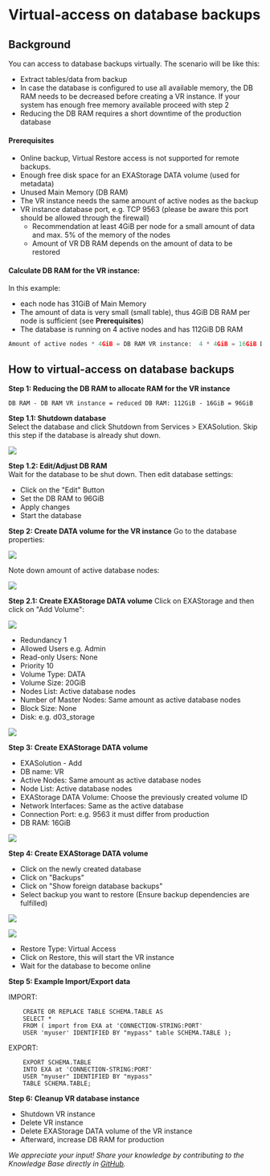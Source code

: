 # Virtual-access on database backups 
## Background

You can access to database backups virtually. The scenario will be like this: 

* Extract tables/data from backup
* In case the database is configured to use all available memory, the DB RAM needs to be decreased before creating a VR instance. If your system has enough free memory available proceed with step 2
* Reducing the DB RAM requires a short downtime of the production database

#### Prerequisites

* Online backup, Virtual Restore access is not supported for remote backups.
* Enough free disk space for an EXAStorage DATA volume (used for metadata)
* Unused Main Memory (DB RAM)
* The VR instance needs the same amount of active nodes as the backup
* VR instance database port, e.g. TCP 9563 (please be aware this port should be allowed through the firewall)
	+ Recommendation at least 4GiB per node for a small amount of data and max. 5% of the memory of the nodes
	+ Amount of VR DB RAM depends on the amount of data to be restored

#### Calculate DB RAM for the VR instance:

In this example:

* each node has 31GiB of Main Memory
* The amount of data is very small (small table), thus 4GiB DB RAM per node is sufficient (see **Prerequisites**)
* The database is running on 4 active nodes and has 112GiB DB RAM


```python
Amount of active nodes * 4GiB = DB RAM VR instance:  4 * 4GiB = 16GiB DB RAM VR instance
```
## How to virtual-access on database backups

**Step 1: Reducing the DB RAM to allocate RAM for the VR instance**
```markup
DB RAM - DB RAM VR instance = reduced DB RAM: 112GiB - 16GiB = 96GiB
```
**Step 1.1: Shutdown database**  
Select the database and click Shutdown from Services > EXASolution. Skip this step if the database is already shut down.

![](images/ShutdownDB.png)

**Step 1.2: Edit/Adjust DB RAM**  
Wait for the database to be shut down. Then edit database settings:

* Click on the "Edit" Button
* Set the DB RAM to 96GiB
* Apply changes
* Start the database

**Step 2: Create DATA volume for the VR instance**
Go to the database properties:

![](images/SelectDB.png)

Note down amount of active database nodes:

![](images/ViewRequiredNodes.png)

**Step 2.1: Create EXAStorage DATA volume**
Click on EXAStorage and then click on "Add Volume":

![](images/AddEXAStorage.png)

* Redundancy 1
* Allowed Users e.g. Admin
* Read-only Users: None
* Priority 10
* Volume Type: DATA
* Volume Size: 20GiB
* Nodes List: Active database nodes
* Number of Master Nodes: Same amount as active database nodes
* Block Size: None
* Disk: e.g. d03_storage

![](images/CreateStorage.png)

**Step 3: Create EXAStorage DATA volume**
* EXASolution - Add
* DB name: VR
* Active Nodes: Same amount as active database nodes
* Node List: Active database nodes
* EXAStorage DATA Volume: Choose the previously created volume ID
* Network Interfaces: Same as the active database
* Connection Port: e.g. 9563 it must differ from production
* DB RAM: 16GiB

![](images/CreateVRDatabase.png)

**Step 4: Create EXAStorage DATA volume**
* Click on the newly created database
* Click on "Backups"
* Click on "Show foreign database backups"
* Select backup you want to restore (Ensure backup dependencies are fulfilled)

![](images/RestoreBackups.png)

![](images/RestoreableBackups.png)

* Restore Type: Virtual Access
* Click on Restore, this will start the VR instance
* Wait for the database to become online

**Step 5: Example Import/Export data**

IMPORT:

```"code-sql"
    CREATE OR REPLACE TABLE SCHEMA.TABLE AS     
    SELECT *     
    FROM ( import from EXA at 'CONNECTION-STRING:PORT' 
    USER 'myuser' IDENTIFIED BY "mypass" table SCHEMA.TABLE ); 
```
EXPORT:

```"code-sql"
    EXPORT SCHEMA.TABLE     
    INTO EXA at 'CONNECTION-STRING:PORT' 
    USER "myuser" IDENTIFIED BY "mypass" 
    TABLE SCHEMA.TABLE; 
```
**Step 6: Cleanup VR database instance**
* Shutdown VR instance
* Delete VR instance
* Delete EXAStorage DATA volume of the VR instance
* Afterward, increase DB RAM for production

*We appreciate your input! Share your knowledge by contributing to the Knowledge Base directly in [GitHub](https://github.com/exasol/public-knowledgebase).* 